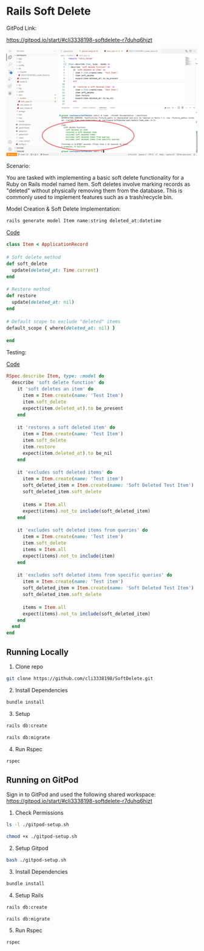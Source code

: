 # Rails Soft Delete

GitPod Link:

https://gitpod.io/start/#cli3338198-softdelete-r7duhq6hjzt

![pic](RSPEC2.png)

Scenario:

You are tasked with implementing a basic soft delete functionality for a Ruby on Rails model named Item. Soft deletes involve marking records as "deleted" without physically removing them from the database. This is commonly used to implement features such as a trash/recycle bin.

Model Creation & Soft Delete Implementation:

```bash
rails generate model Item name:string deleted_at:datetime
```

[Code](./app/models/item.rb)

```rb
class Item < ApplicationRecord

# Soft delete method
def soft_delete
  update(deleted_at: Time.current)
end

# Restore method
def restore
  update(deleted_at: nil)
end

# Default scope to exclude "deleted" items
default_scope { where(deleted_at: nil) }

end
```

Testing:

[Code](./spec/models/item_spec.rb)

```rb
RSpec.describe Item, type: :model do
  describe 'soft delete function' do
    it 'soft deletes an item' do
      item = Item.create(name: 'Test Item')
      item.soft_delete
      expect(item.deleted_at).to be_present
    end

    it 'restores a soft deleted item' do
      item = Item.create(name: 'Test Item')
      item.soft_delete
      item.restore
      expect(item.deleted_at).to be_nil
    end

    it 'excludes soft deleted items' do
      item = Item.create(name: 'Test item')
      soft_deleted_item = Item.create(name: 'Soft Deleted Test Item')
      soft_deleted_item.soft_delete

      items = Item.all
      expect(items).not_to include(soft_deleted_item)
    end

    it 'excludes soft deleted items from queries' do
      item = Item.create(name: 'Test item')
      item.soft_delete
      items = Item.all
      expect(items).not_to include(item)
    end

    it 'excludes soft deleted items from specific queries' do
      item = Item.create(name: 'Test item')
      soft_deleted_item = Item.create(name: 'Soft Deleted Test Item')
      soft_deleted_item.soft_delete

      items = Item.all
      expect(items).not_to include(soft_deleted_item)
    end
  end
end
```

## Running Locally

1. Clone repo

```bash
git clone https://github.com/cli3338198/SoftDelete.git
```

2. Install Dependencies

```bash
bundle install
```

3. Setup

```bash
rails db:create
```

```bash
rails db:migrate
```

4. Run Rspec

```bash
rspec
```

## Running on GitPod

Sign in to GitPod and used the following shared workspace:
https://gitpod.io/start/#cli3338198-softdelete-r7duhq6hjzt

1. Check Permissions

```bash
ls -l ./gitpod-setup.sh
```

```bash
chmod +x ./gitpod-setup.sh
```

2. Setup Gitpod

```bash
bash ./gitpod-setup.sh
```

3. Install Dependencies

```bash
bundle install
```

4. Setup Rails

```bash
rails db:create
```

```bash
rails db:migrate
```

5. Run Rspec

```bash
rspec
```
